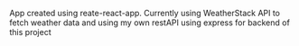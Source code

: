 App created using reate-react-app.
Currently using WeatherStack API to fetch weather data and using my own restAPI using express for backend of this project

